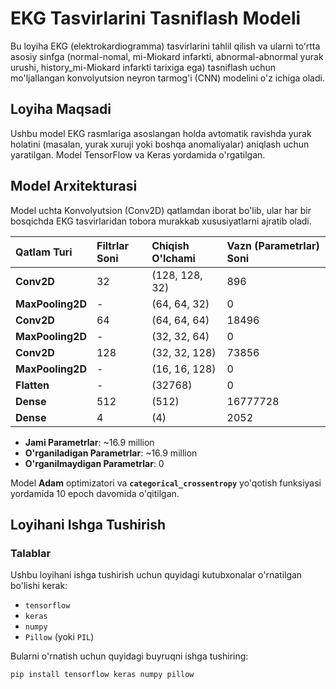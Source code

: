 # EKG Tasvirlarini Tasniflash Modeli

Bu loyiha EKG (elektrokardiogramma) tasvirlarini tahlil qilish va ularni toʻrtta asosiy sinfga (normal-nomal, mi-Miokard infarkti, abnormal-abnormal yurak urushi, history_mi-Miokard infarkti tarixiga ega) tasniflash uchun mo'ljallangan konvolyutsion neyron tarmog'i (CNN) modelini o'z ichiga oladi.

## Loyiha Maqsadi

Ushbu model EKG rasmlariga asoslangan holda avtomatik ravishda yurak holatini (masalan, yurak xuruji yoki boshqa anomaliyalar) aniqlash uchun yaratilgan. Model TensorFlow va Keras yordamida o'rgatilgan.

## Model Arxitekturasi

Model uchta Konvolyutsion (Conv2D) qatlamdan iborat bo'lib, ular har bir bosqichda EKG tasvirlaridan tobora murakkab xususiyatlarni ajratib oladi.

| Qatlam Turi | Filtrlar Soni | Chiqish O'lchami | Vazn (Parametrlar) Soni |
| :--- | :--- | :--- | :--- |
| **Conv2D** | 32 | (128, 128, 32) | 896 |
| **MaxPooling2D** | - | (64, 64, 32) | 0 |
| **Conv2D** | 64 | (64, 64, 64) | 18496 |
| **MaxPooling2D** | - | (32, 32, 64) | 0 |
| **Conv2D** | 128 | (32, 32, 128) | 73856 |
| **MaxPooling2D** | - | (16, 16, 128) | 0 |
| **Flatten** | - | (32768) | 0 |
| **Dense** | 512 | (512) | 16777728 |
| **Dense** | 4 | (4) | 2052 |

- **Jami Parametrlar**: ~16.9 million
- **O'rganiladigan Parametrlar**: ~16.9 million
- **O'rganilmaydigan Parametrlar**: 0

Model **Adam** optimizatori va **`categorical_crossentropy`** yo'qotish funksiyasi yordamida 10 epoch davomida o'qitilgan.

## Loyihani Ishga Tushirish

### Talablar

Ushbu loyihani ishga tushirish uchun quyidagi kutubxonalar o'rnatilgan bo'lishi kerak:
- `tensorflow`
- `keras`
- `numpy`
- `Pillow` (yoki `PIL`)

Bularni o'rnatish uchun quyidagi buyruqni ishga tushiring:
```bash
pip install tensorflow keras numpy pillow

